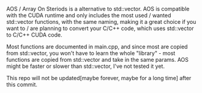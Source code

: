 AOS / Array On Steriods is a alternative to std::vector. AOS is compatible with the CUDA runtime and only includes the most used / wanted std::vector functions, with the same naming, making it a great choice if you want to / are planning to convert your C/C++ code, which uses std::vector to C/C++ CUDA code.

Most functions are documented in main.cpp, and since most are copied from std::vector, you won't have to learn the whole "library" - most functions are copied from std::vector and take in the same params. AOS might be faster or slower than std::vector, I've not tested it yet.

This repo will not be updated[maybe forever, maybe for a long time] after this commit.
